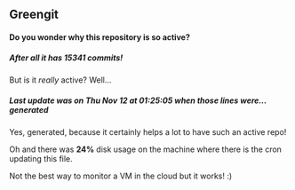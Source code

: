 ## Greengit

#### Do you wonder why this repository is so active?

##### After all it has 15341 commits!

But is it *really* active? Well...

##### Last update was on Thu Nov 12 at 01:25:05 when those lines were... generated

Yes, generated, because it certainly helps a lot to have such an active repo!

Oh and there was **24%** disk usage on the machine
where there is the cron updating this file.

Not the best way to monitor a VM in the cloud but it works! :)
